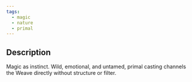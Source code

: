 ```yaml
---
tags:
  - magic
  - nature
  - primal
---
```

## Description
Magic as instinct. Wild, emotional, and untamed, primal casting channels the Weave directly without structure or filter. 